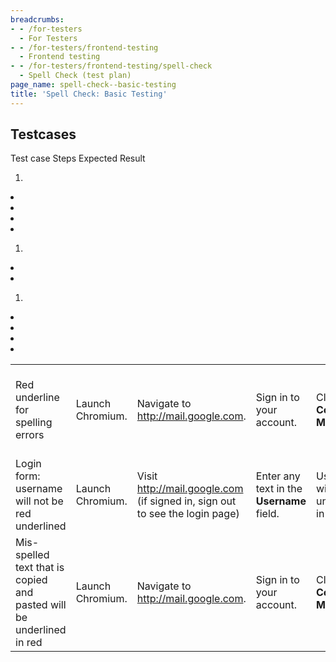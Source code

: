 ```yaml
---
breadcrumbs:
- - /for-testers
  - For Testers
- - /for-testers/frontend-testing
  - Frontend testing
- - /for-testers/frontend-testing/spell-check
  - Spell Check (test plan)
page_name: spell-check--basic-testing
title: 'Spell Check: Basic Testing'
---
```


## Testcases

<table>
<tr>
Test case Steps Expected Result </tr>
<tr>
<td>Red underline for spelling errors</td>

1.  <td>Launch Chromium.</td>
2.  <td>Navigate to <a
            href="http://mail.google.com">http://mail.google.com</a>.</td>
3.  <td>Sign in to your account.</td>
4.  <td>Click <b>Compose Mail</b>.</td>
5.  <td>Enter <b>gogl</b> plus a space in the message field.</td>

<td><b>gogle</b> will be underlined in red.</td>
</tr>
<tr>
<td>Login form: username will not be red underlined</td>

1.  <td>Launch Chromium.</td>
2.  <td>Visit <a
            href="http://mail.google.com">http://mail.google.com</a> (if signed
            in, sign out to see the login page)</td>
3.  <td>Enter any text in the <b>Username</b> field.</td>

<td>Username will not be underlined in red.</td>
</tr>
<tr>

<td>Mis-spelled text that is copied and pasted will be underlined in red</td>

1.  <td>Launch Chromium.</td>
2.  <td>Navigate to <a
            href="http://mail.google.com">http://mail.google.com</a>.</td>
3.  <td>Sign in to your account.</td>
4.  <td>Click <b>Compose Mail</b></td>
5.  <td>Copy and paste any mis-spelled text into the message field.</td>

<td>Mis-spelled text will be underlined in red.</td>
</tr>
</table>

